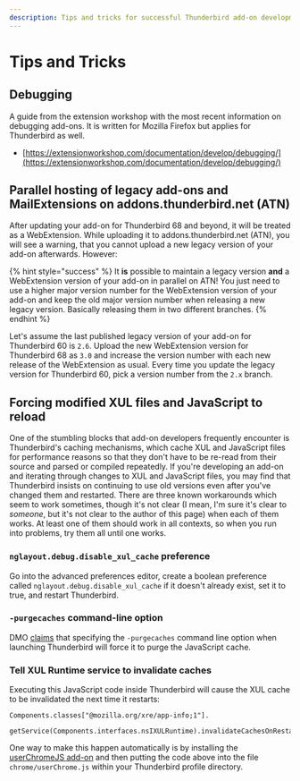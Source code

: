 ```yaml
---
description: Tips and tricks for successful Thunderbird add-on development.
---
```


# Tips and Tricks

## Debugging

A guide from the extension workshop with the most recent information on debugging add-ons. It is written for Mozilla Firefox but applies for Thunderbird as well.

* [https://extensionworkshop.com/documentation/develop/debugging/](https://extensionworkshop.com/documentation/develop/debugging/)

## Parallel hosting of legacy add-ons and MailExtensions on addons.thunderbird.net \(ATN\)

After updating your add-on for Thunderbird 68 and beyond, it will be treated as a WebExtension. While uploading it to addons.thunderbird.net \(ATN\), you will see a warning, that you cannot upload a new legacy version of your add-on afterwards. However:

{% hint style="success" %}
It **is** possible to maintain a legacy version **and** a WebExtension version of your add-on in parallel on ATN! You just need to use a higher major version number for the WebExtension version of your add-on and keep the old major version number when releasing a new legacy version. Basically releasing them in two different branches.
{% endhint %}

Let's assume the last published legacy version of your add-on for Thunderbird 60 is `2.6`. Upload the new WebExtension version for Thunderbird 68 as `3.0` and increase the version number with each new release of the WebExtension as usual. Every time you update the legacy version for Thunderbird 60, pick a version number from the `2.x` branch.

## Forcing modified XUL files and JavaScript to reload

One of the stumbling blocks that add-on developers frequently encounter is Thunderbird's caching mechanisms, which cache XUL and JavaScript files for performance reasons so that they don't have to be re-read from their source and parsed or compiled repeatedly. If you're developing an add-on and iterating through changes to XUL and JavaScript files, you may find that Thunderbird insists on continuing to use old versions even after you've changed them and restarted. There are three known workarounds which seem to work sometimes, though it's not clear \(I mean, I'm sure it's clear to _someone_, but it's not clear to the author of this page\) when each of them works. At least one of them should work in all contexts, so when you run into problems, try them all until one works.

### `nglayout.debug.disable_xul_cache` preference

Go into the advanced preferences editor, create a boolean preference called `nglayout.debug.disable_xul_cache` if it doesn't already exist, set it to true, and restart Thunderbird.

### `-purgecaches` command-line option

DMO [claims](https://developer.mozilla.org/en-US/docs/Mozilla/Command_Line_Options#-purgecaches) that specifying the `-purgecaches` command line option when launching Thunderbird will force it to purge the JavaScript cache.

### Tell XUL Runtime service to invalidate caches

Executing this JavaScript code inside Thunderbird will cause the XUL cache to be invalidated the next time it restarts:

```text
Components.classes["@mozilla.org/xre/app-info;1"].
    getService(Components.interfaces.nsIXULRuntime).invalidateCachesOnRestart();
```

One way to make this happen automatically is by installing the [userChromeJS add-on](https://addons.thunderbird.net/thunderbird/addon/userchromejs-2/) and then putting the code above into the file `chrome/userChrome.js` within your Thunderbird profile directory.

